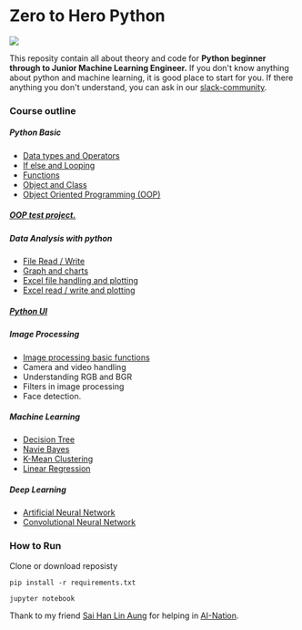 # Zero to Hero Python

![](https://github.com/tharhtetsan/zero_2_hero_python/blob/main/7_Deep_Learning/ANN/images/ds-13.PNG)

This reposity contain all about theory and code for **Python beginner through to Junior Machine Learning Engineer.** If you don't know anything about python and machine learning, it is good place to start for you.  If there anything you don't understand, you can ask in our [slack-community](https://join.slack.com/t/ainationworkspace/shared_invite/zt-1brzb95r9-PMLgxtoFNFVCDCQy9DDgkw).




### Course outline

##### Python Basic

- [Data types and Operators](https://github.com/tharhtetsan/zero_2_hero_python/blob/7a6f6ae7e337cf5df786ff90e7c796cc3cbcb34a/1_Python_Basic/1_DataType_Ifelse_And_Looping.ipynb)
- [If else and Looping](https://github.com/tharhtetsan/zero_2_hero_python/blob/7a6f6ae7e337cf5df786ff90e7c796cc3cbcb34a/1_Python_Basic/1_DataType_Ifelse_And_Looping.ipynb)
- [Functions](https://github.com/tharhtetsan/zero_2_hero_python/blob/7a6f6ae7e337cf5df786ff90e7c796cc3cbcb34a/1_Python_Basic/2_FunctionAndClasss.ipynb)
- [Object and Class](https://github.com/tharhtetsan/zero_2_hero_python/blob/7a6f6ae7e337cf5df786ff90e7c796cc3cbcb34a/1_Python_Basic/4_OOP.ipynb)
- [Object Oriented Programming (OOP)](https://github.com/tharhtetsan/zero_2_hero_python/blob/7a6f6ae7e337cf5df786ff90e7c796cc3cbcb34a/1_Python_Basic/3_ObjectAndClass_with_OOP.ipynb)

##### [OOP test project.](https://github.com/tharhtetsan/zero_2_hero_python/tree/main/2_Python_OOP/oop_py)

##### Data Analysis with python

- [File Read / Write](https://github.com/tharhtetsan/zero_2_hero_python/blob/7a6f6ae7e337cf5df786ff90e7c796cc3cbcb34a/3_Data_Analysis_with_Python/1_file_read_write.ipynb)
- [Graph and charts](https://github.com/tharhtetsan/zero_2_hero_python/blob/7a6f6ae7e337cf5df786ff90e7c796cc3cbcb34a/3_Data_Analysis_with_Python/2_graph%20and%20charts.ipynb)
- [Excel file handling and plotting](https://github.com/tharhtetsan/zero_2_hero_python/blob/7a6f6ae7e337cf5df786ff90e7c796cc3cbcb34a/3_Data_Analysis_with_Python/3_excel_and_plotting.ipynb)
- [Excel read / write and plotting](https://github.com/tharhtetsan/zero_2_hero_python/blob/7a6f6ae7e337cf5df786ff90e7c796cc3cbcb34a/3_Data_Analysis_with_Python/4_excel_csv_readWrite_and_plotting.ipynb)

##### [Python UI](https://github.com/tharhtetsan/zero_2_hero_python/tree/main/4_Python%20UI/pos_sample/add_item)

##### Image Processing

- [Image processing basic functions](https://github.com/tharhtetsan/zero_2_hero_python/blob/7a6f6ae7e337cf5df786ff90e7c796cc3cbcb34a/5_Image%20Processing/Image%20processing%20%20basic%20functions.ipynb)
- Camera and video handling
- Understanding RGB and BGR
- Filters in image processing
- Face detection.

##### Machine Learning

- [Decision Tree](https://github.com/tharhtetsan/zero_2_hero_python/tree/main/6_Machine_Learning/Decision%20Tree)
- [Navie Bayes](https://github.com/tharhtetsan/zero_2_hero_python/tree/main/6_Machine_Learning/Naive-Bayes-Classifier)
- [K-Mean Clustering](https://github.com/tharhtetsan/zero_2_hero_python/tree/main/6_Machine_Learning/K-Mean%20Clustering)
- [Linear Regression](https://github.com/tharhtetsan/zero_2_hero_python/tree/main/6_Machine_Learning/Linear%20Regression)

##### Deep Learning

- [Artificial Neural Network](https://github.com/tharhtetsan/zero_2_hero_python/tree/main/7_Deep_Learning/ANN)
- [Convolutional Neural Network](https://github.com/tharhtetsan/zero_2_hero_python/tree/main/7_Deep_Learning/CNN)






### How to Run

Clone or download reposisty 

`pip install -r requirements.txt`

`jupyter notebook`



Thank to my friend [Sai Han Lin Aung](https://github.com/hanlinag) for helping in [AI-Nation](https://www.facebook.com/ainationmm).
